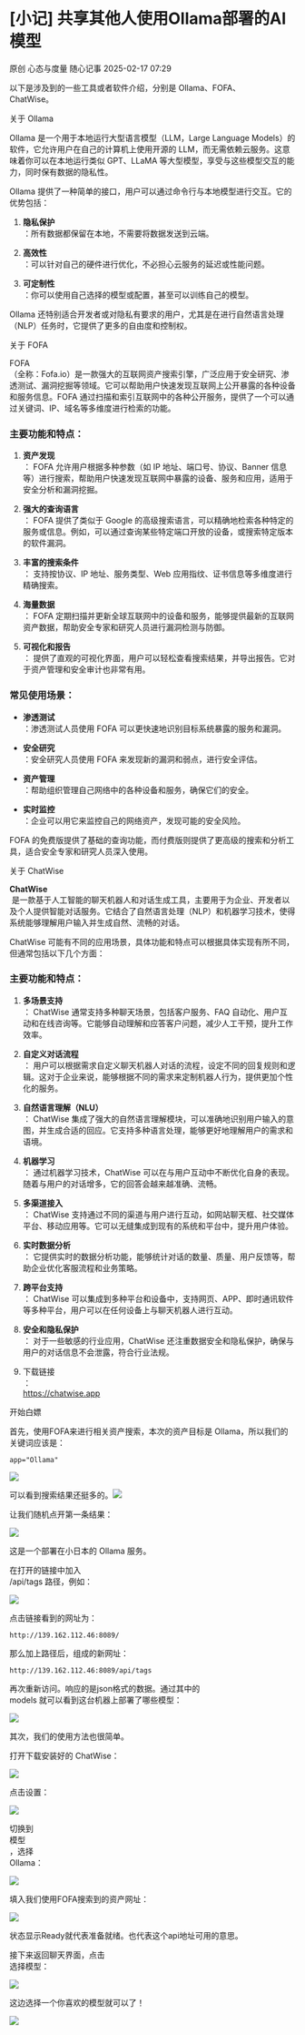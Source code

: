 #  [小记] 共享其他人使用Ollama部署的AI模型   
原创 心态与度量  随心记事   2025-02-17 07:29  
  
以下是涉及到的一些工具或者软件介绍，分别是 Ollama、FOFA、  
ChatWise。  
  
关于 Ollama  
  
Ollama 是一个用于本地运行大型语言模型（LLM，Large Language Models）的软件，它允许用户在自己的计算机上使用开源的 LLM，而无需依赖云服务。这意味着你可以在本地运行类似 GPT、LLaMA 等大型模型，享受与这些模型交互的能力，同时保有数据的隐私性。  
  
Ollama 提供了一种简单的接口，用户可以通过命令行与本地模型进行交互。它的优势包括：  
1. **隐私保护**  
：所有数据都保留在本地，不需要将数据发送到云端。  
  
1. **高效性**  
：可以针对自己的硬件进行优化，不必担心云服务的延迟或性能问题。  
  
1. **可定制性**  
：你可以使用自己选择的模型或配置，甚至可以训练自己的模型。  
  
Ollama 还特别适合开发者或对隐私有要求的用户，尤其是在进行自然语言处理（NLP）任务时，它提供了更多的自由度和控制权。  
  
关于 FOFA  
  
FOFA  
（全称：Fofa.io）是一款强大的互联网资产搜索引擎，广泛应用于安全研究、渗透测试、漏洞挖掘等领域。它可以帮助用户快速发现互联网上公开暴露的各种设备和服务信息。FOFA 通过扫描和索引互联网中的各种公开服务，提供了一个可以通过关键词、IP、域名等多维度进行检索的功能。  
### 主要功能和特点：  
1. **资产发现**  
： FOFA 允许用户根据多种参数（如 IP 地址、端口号、协议、Banner 信息等）进行搜索，帮助用户快速发现互联网中暴露的设备、服务和应用，适用于安全分析和漏洞挖掘。  
  
1. **强大的查询语言**  
： FOFA 提供了类似于 Google 的高级搜索语言，可以精确地检索各种特定的服务或信息。例如，可以通过查询某些特定端口开放的设备，或搜索特定版本的软件漏洞。  
  
1. **丰富的搜索条件**  
： 支持按协议、IP 地址、服务类型、Web 应用指纹、证书信息等多维度进行精确搜索。  
  
1. **海量数据**  
： FOFA 定期扫描并更新全球互联网中的设备和服务，能够提供最新的互联网资产数据，帮助安全专家和研究人员进行漏洞检测与防御。  
  
1. **可视化和报告**  
： 提供了直观的可视化界面，用户可以轻松查看搜索结果，并导出报告。它对于资产管理和安全审计也非常有用。  
  
### 常见使用场景：  
- **渗透测试**  
：渗透测试人员使用 FOFA 可以更快速地识别目标系统暴露的服务和漏洞。  
  
- **安全研究**  
：安全研究人员使用 FOFA 来发现新的漏洞和弱点，进行安全评估。  
  
- **资产管理**  
：帮助组织管理自己网络中的各种设备和服务，确保它们的安全。  
  
- **实时监控**  
：企业可以用它来监控自己的网络资产，发现可能的安全风险。  
  
FOFA 的免费版提供了基础的查询功能，而付费版则提供了更高级的搜索和分析工具，适合安全专家和研究人员深入使用。  
  
关于 ChatWise  
  
**ChatWise**  
 是一款基于人工智能的聊天机器人和对话生成工具，主要用于为企业、开发者以及个人提供智能对话服务。它结合了自然语言处理（NLP）和机器学习技术，使得系统能够理解用户输入并生成自然、流畅的对话。  
  
ChatWise 可能有不同的应用场景，具体功能和特点可以根据具体实现有所不同，但通常包括以下几个方面：  
### 主要功能和特点：  
1. **多场景支持**  
： ChatWise 通常支持多种聊天场景，包括客户服务、FAQ 自动化、用户互动和在线咨询等。它能够自动理解和应答客户问题，减少人工干预，提升工作效率。  
  
1. **自定义对话流程**  
： 用户可以根据需求自定义聊天机器人对话的流程，设定不同的回复规则和逻辑。这对于企业来说，能够根据不同的需求来定制机器人行为，提供更加个性化的服务。  
  
1. **自然语言理解（NLU）**  
： ChatWise 集成了强大的自然语言理解模块，可以准确地识别用户输入的意图，并生成合适的回应。它支持多种语言处理，能够更好地理解用户的需求和语境。  
  
1. **机器学习**  
： 通过机器学习技术，ChatWise 可以在与用户互动中不断优化自身的表现。随着与用户的对话增多，它的回答会越来越准确、流畅。  
  
1. **多渠道接入**  
： ChatWise 支持通过不同的渠道与用户进行互动，如网站聊天框、社交媒体平台、移动应用等。它可以无缝集成到现有的系统和平台中，提升用户体验。  
  
1. **实时数据分析**  
： 它提供实时的数据分析功能，能够统计对话的数量、质量、用户反馈等，帮助企业优化客服流程和业务策略。  
  
1. **跨平台支持**  
： ChatWise 可以集成到多种平台和设备中，支持网页、APP、即时通讯软件等多种平台，用户可以在任何设备上与聊天机器人进行互动。  
  
1. **安全和隐私保护**  
： 对于一些敏感的行业应用，ChatWise 还注重数据安全和隐私保护，确保与用户的对话信息不会泄露，符合行业法规。  
  
1. 下载链接  
：  
https://chatwise.app  
  
开始白嫖  
  
首先，使用FOFA来进行相关资产搜索，本次的资产目标是 Ollama，所以我们的关键词应该是：  
```
app="Ollama"
```  
  
![](https://mmbiz.qpic.cn/mmbiz_png/BfOib3dGxj5QowI87m8OMFnszauAZByVibv4TIsf9hFr0NH6nHeEuXfcZAAVadic7MIQbJ6bicLiawY4SksVJs8fY4w/640?wx_fmt=png&from=appmsg "")  
  
可以看到搜索结果还挺多的。![](https://res.wx.qq.com/t/wx_fed/we-emoji/res/assets/newemoji/2_02.png "")  
  
  
让我们随机点开第一条结果：  
  
![](https://mmbiz.qpic.cn/mmbiz_png/BfOib3dGxj5QowI87m8OMFnszauAZByVib01bN7SOQKj5CdOBuR5SDNWPsbSX8eM3Sx9yNLktvbHjMUAd9MW2y7A/640?wx_fmt=png&from=appmsg "")  
  
这是一个部署在小日本的 Ollama 服务。  
  
在打开的链接中加入   
/api/tags 路径，例如：  
  
![](https://mmbiz.qpic.cn/mmbiz_png/BfOib3dGxj5QowI87m8OMFnszauAZByVibEQlHLALCkY6JJYn1IFNeMeWrOAb8G9rd9hC3ibxPTq4DzycaicP2NCeg/640?wx_fmt=png&from=appmsg "")  
  
点击链接看到的网址为：  
```
http://139.162.112.46:8089/
```  
  
那么加上路径后，组成的新网址：  
```
http://139.162.112.46:8089/api/tags
```  
  
再次重新访问。响应的是json格式的数据。通过其中的   
models 就可以看到这台机器上部署了哪些模型：  
  
![](https://mmbiz.qpic.cn/mmbiz_png/BfOib3dGxj5QowI87m8OMFnszauAZByVibIypLyn7q7CbS6LBamzU1OWzwopgm0rbyqYNQSicc21Y1SUuIA6OjP0w/640?wx_fmt=png&from=appmsg "")  
  
其次，我们的使用方法也很简单。  
  
打开下载安装好的 ChatWise：  
  
![](https://mmbiz.qpic.cn/mmbiz_png/BfOib3dGxj5QowI87m8OMFnszauAZByVibxRp1SNtZuBrAxYCHIIytBreycHKbFe7z9FrSCx60u0vL32awPNnoFw/640?wx_fmt=png&from=appmsg "")  
  
点击设置：  
  
![](https://mmbiz.qpic.cn/mmbiz_png/BfOib3dGxj5QowI87m8OMFnszauAZByVibuicWZoOUCIs7Y4jY7icibbLce2jf4gYmOSG8DZJExcxJBYD9lVUd4ft1A/640?wx_fmt=png&from=appmsg "")  
  
切换到   
模型  
，选择   
Ollama：  
  
![](https://mmbiz.qpic.cn/mmbiz_png/BfOib3dGxj5QowI87m8OMFnszauAZByVibDORCfTQslqRs3nmYicUMYdd92CLam2KBSmzxK188BrmdibS2AdyLHulA/640?wx_fmt=png&from=appmsg "")  
  
填入我们使用FOFA搜索到的资产网址：  
  
![](https://mmbiz.qpic.cn/mmbiz_png/BfOib3dGxj5QowI87m8OMFnszauAZByVibjfNh8tc3L0pyqoERRHnehpxPeA6pZia4oDuN2I96AXp1pm7sb9ibhFBg/640?wx_fmt=png&from=appmsg "")  
  
状态显示Ready就代表准备就绪。也代表这个api地址可用的意思。  
  
接下来返回聊天界面，点击   
选择模型：  
  
![](https://mmbiz.qpic.cn/mmbiz_png/BfOib3dGxj5QowI87m8OMFnszauAZByVibn2MPMhpt5FGd7iabHzaXEMAcKTpFSvUpvEL1kSwOUicfc35N046iaz8yQ/640?wx_fmt=png&from=appmsg "")  
  
这边选择一个你喜欢的模型就可以了！  
  
![](https://mmbiz.qpic.cn/mmbiz_png/BfOib3dGxj5QowI87m8OMFnszauAZByVibUhicPBVrCTkdyqwD2K33GKgib9lAaEAMjUQ9FHDlFQI2qBLlRGl3L97A/640?wx_fmt=png&from=appmsg "")  
  
  
  
